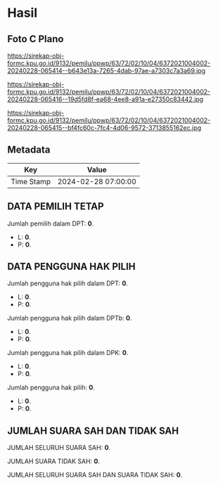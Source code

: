 # Hasil

## Foto C Plano

https://sirekap-obj-formc.kpu.go.id/9132/pemilu/ppwp/63/72/02/10/04/6372021004002-20240228-065414--b643e13a-7265-4dab-97ae-a7303c7a3a69.jpg

https://sirekap-obj-formc.kpu.go.id/9132/pemilu/ppwp/63/72/02/10/04/6372021004002-20240228-065416--19d5fd8f-ea68-4ee8-a91a-e27350c83442.jpg

https://sirekap-obj-formc.kpu.go.id/9132/pemilu/ppwp/63/72/02/10/04/6372021004002-20240228-065415--bf4fc60c-7fc4-4d06-9572-3713855162ec.jpg


## Metadata

| Key        | Value               |
| ---------- | ------------------- |
| Time Stamp | 2024-02-28 07:00:00 |


## DATA PEMILIH TETAP

Jumlah pemilih dalam DPT: **0**.
 * L: **0**.
 * P: **0**.

## DATA PENGGUNA HAK PILIH

Jumlah pengguna hak pilih dalam DPT: **0**.
 * L: **0**.
 * P: **0**.

Jumlah pengguna hak pilih dalam DPTb: **0**.
 * L: **0**.
 * P: **0**.

Jumlah pengguna hak pilih dalam DPK: **0**.
 * L: **0**.
 * P: **0**.

Jumlah pengguna hak pilih: **0**.
 * L: **0**.
 * P: **0**.

## JUMLAH SUARA SAH DAN TIDAK SAH

JUMLAH SELURUH SUARA SAH: **0**.

JUMLAH SUARA TIDAK SAH: **0**.

JUMLAH SELURUH SUARA SAH DAN SUARA TIDAK SAH: **0**.


